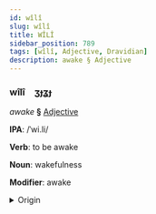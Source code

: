 ```yaml
---
id: wîlî
slug: wîlî
title: WÎLÎ
sidebar_position: 789
tags: [wîlî, Adjective, Dravidian]
description: awake § Adjective
---
```


### wîlî&emsp;<span kind="abugida">ʒɟʓɟ</span>

*awake* **§** [Adjective](../../tags/Adjective)

**IPA**: /ˈwi.li/

**Verb**: to be awake

**Noun**: wakefulness

**Modifier**: awake

<details>
    <summary>Origin</summary>
    Tamil விழி viḻi /ʋiɻi/<br/>
    <em>Dravidian Language Family</em>
</details>